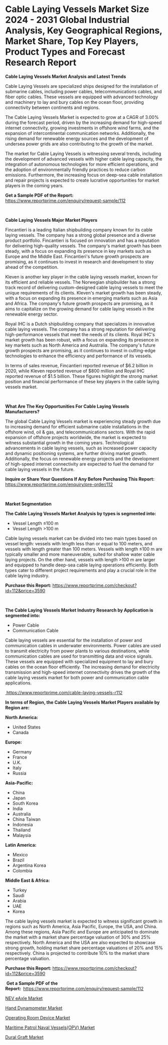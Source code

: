 <p><h1>Cable Laying Vessels Market Size 2024 - 2031 Global Industrial Analysis, Key Geographical Regions, Market Share, Top Key Players, Product Types and Forecast Research Report</h1></p><p><strong>Cable Laying Vessels Market Analysis and Latest Trends</strong></p>
<p><p>Cable Laying Vessels are specialized ships designed for the installation of submarine cables, including power cables, telecommunications cables, and fiber optic cables. These vessels are equipped with advanced technology and machinery to lay and bury cables on the ocean floor, providing connectivity between continents and regions.</p><p>The Cable Laying Vessels Market is expected to grow at a CAGR of 3.00% during the forecast period, driven by the increasing demand for high-speed internet connectivity, growing investments in offshore wind farms, and the expansion of intercontinental communication networks. Additionally, the rising demand for renewable energy sources and the development of undersea power grids are also contributing to the growth of the market.</p><p>The market for Cable Laying Vessels is witnessing several trends, including the development of advanced vessels with higher cable laying capacity, the integration of autonomous technologies for more efficient operations, and the adoption of environmentally friendly practices to reduce carbon emissions. Furthermore, the increasing focus on deep-sea cable installation and repair projects is expected to create lucrative opportunities for market players in the coming years.</p></p>
<p><strong>Get a Sample PDF of the Report:&nbsp;</strong> <a href="https://www.reportprime.com/enquiry/request-sample/112">https://www.reportprime.com/enquiry/request-sample/112</a></p>
<p>&nbsp;</p>
<p><strong>Cable Laying Vessels Major Market Players</strong></p>
<p><p>Fincantieri is a leading Italian shipbuilding company known for its cable laying vessels. The company has a strong global presence and a diverse product portfolio. Fincantieri is focused on innovation and has a reputation for delivering high-quality vessels. The company's market growth has been steady, with a focus on expanding its presence in key markets such as Europe and the Middle East. Fincantieri's future growth prospects are promising, as it continues to invest in research and development to stay ahead of the competition.</p><p>Kleven is another key player in the cable laying vessels market, known for its efficient and reliable vessels. The Norwegian shipbuilder has a strong track record of delivering custom-designed cable laying vessels to meet the unique requirements of its clients. Kleven's market growth has been steady, with a focus on expanding its presence in emerging markets such as Asia and Africa. The company's future growth prospects are promising, as it aims to capitalize on the growing demand for cable laying vessels in the renewable energy sector.</p><p>Royal IHC is a Dutch shipbuilding company that specializes in innovative cable laying vessels. The company has a strong reputation for delivering high-performance vessels that meet the needs of its clients. Royal IHC's market growth has been robust, with a focus on expanding its presence in key markets such as North America and Australia. The company's future growth prospects are promising, as it continues to invest in cutting-edge technologies to enhance the efficiency and performance of its vessels.</p><p>In terms of sales revenue, Fincantieri reported revenue of $6.2 billion in 2020, while Kleven reported revenue of $800 million and Royal IHC reported revenue of $1.5 billion. These figures highlight the strong market position and financial performance of these key players in the cable laying vessels market.</p></p>
<p>&nbsp;</p>
<p><strong>What Are The Key Opportunities For Cable Laying Vessels Manufacturers?</strong></p>
<p><p>The global Cable Laying Vessels market is experiencing steady growth due to increasing demand for efficient submarine cable installations in the offshore wind, oil & gas, and telecommunications sectors. With the rapid expansion of offshore projects worldwide, the market is expected to witness substantial growth in the coming years. Technological advancements in cable laying vessels, such as increased power capacity and dynamic positioning systems, are further driving market growth. Additionally, the focus on renewable energy projects and the development of high-speed internet connectivity are expected to fuel the demand for cable laying vessels in the future.</p></p>
<p><strong>Inquire or Share Your Questions If Any Before Purchasing This Report:</strong> <a href="https://www.reportprime.com/enquiry/pre-order/112">https://www.reportprime.com/enquiry/pre-order/112</a></p>
<p>&nbsp;</p>
<p><strong>Market Segmentation</strong></p>
<p><strong>The Cable Laying Vessels Market Analysis by types is segmented into:</strong></p>
<p><ul><li>Vessel Length ≤100 m</li><li>Vessel Length >100 m</li></ul></p>
<p><p>Cable laying vessels market can be divided into two main types based on vessel length: vessels with length less than or equal to 100 meters, and vessels with length greater than 100 meters. Vessels with length ≤100 m are typically smaller and more maneuverable, suited for shallow water cable laying projects. On the other hand, vessels with length >100 m are larger and equipped to handle deep-sea cable laying operations efficiently. Both types cater to different project requirements and play a crucial role in the cable laying industry.</p></p>
<p><strong>Purchase this Report:&nbsp;</strong><a href="https://www.reportprime.com/checkout?id=112&price=3590">https://www.reportprime.com/checkout?id=112&price=3590</a></p>
<p>&nbsp;</p>
<p><strong>The Cable Laying Vessels Market Industry Research by Application is segmented into:</strong></p>
<p><ul><li>Power Cable</li><li>Communication Cable</li></ul></p>
<p><p>Cable laying vessels are essential for the installation of power and communication cables in underwater environments. Power cables are used to transmit electricity from power plants to various destinations, while communication cables are used for transmitting data and voice signals. These vessels are equipped with specialized equipment to lay and bury cables on the ocean floor efficiently. The increasing demand for electricity transmission and high-speed internet connectivity drives the growth of the cable laying vessels market for both power and communication cable applications.</p></p>
<p><a href="https://www.reportprime.com/cable-laying-vessels-r112">&nbsp;https://www.reportprime.com/cable-laying-vessels-r112</a></p>
<p><strong>In terms of Region, the Cable Laying Vessels Market Players available by Region are:</strong></p>
<p>
    <p> <strong> North America: </strong>
        <ul>
            <li>United States</li>
            <li>Canada</li>
        </ul>
        </p> 
    <p> <strong> Europe: </strong>
        <ul>
            <li>Germany</li>
            <li>France</li>
            <li>U.K.</li>
            <li>Italy</li>
            <li>Russia</li>
        </ul>
        </p> 
    <p> <strong> Asia-Pacific: </strong>
        <ul>
            <li>China</li>
            <li>Japan</li>
            <li>South Korea</li>
            <li>India</li>
            <li>Australia</li>
            <li>China Taiwan</li>
            <li>Indonesia</li>
            <li>Thailand</li>
            <li>Malaysia</li>
        </ul>
        </p> 
    <p> <strong> Latin America: </strong>
        <ul>
            <li>Mexico</li>
            <li>Brazil</li>
            <li>Argentina Korea</li>
            <li>Colombia</li>
        </ul>
        </p> 
    <p> <strong> Middle East & Africa: </strong>
        <ul>
            <li>Turkey</li>
            <li>Saudi</li>
            <li>Arabia</li>
            <li>UAE</li>
            <li>Korea</li>
        </ul>
    </p>
    </p>
<p><p>The cable laying vessels market is expected to witness significant growth in regions such as North America, Asia Pacific, Europe, the USA, and China. Among these regions, Asia Pacific and Europe are anticipated to dominate the market with a market share percentage valuation of 30% and 25% respectively. North America and the USA are also expected to showcase strong growth, holding market share percentage valuations of 20% and 15% respectively. China is projected to contribute 10% to the market share percentage valuation.</p></p>
<p><strong>Purchase this Report: </strong><a href="https://www.reportprime.com/checkout?id=112&price=3590">https://www.reportprime.com/checkout?id=112&price=3590</a></p>
<p>&nbsp;<strong>Get a Sample PDF of the Report:&nbsp;&nbsp;</strong><a href="https://www.reportprime.com/enquiry/request-sample/112">https://www.reportprime.com/enquiry/request-sample/112</a></p>
<p><strong></strong></p>
<p><p><a href="https://github.com/gcimaudf65/Market-Research-Report-List-2/blob/main/nev-eaxle-market.md">NEV eAxle Market</a></p><p><a href="https://medium.com/@carlahoustonh51/hand-dynamometer-market-emerging-trends-and-future-prospects-for-period-from-2024-to-2031-a237a9410d07">Hand Dynamometer Market</a></p><p><a href="https://medium.com/@norchellecan/operating-room-device-market-investigation-industry-evolution-and-forecast-till-2031-7beb4ef2de2e">Operating Room Device Market</a></p><p><a href="https://github.com/dmmanir420/Market-Research-Report-List-2/blob/main/maritime-patrol-naval-vesselsopv-market.md">Maritime Patrol Naval Vessels(OPV) Market</a></p><p><a href="https://medium.com/@dereodrews76856/dural-graft-market-a-global-and-regional-analysis-2024-2031-ae5e8a11d26c">Dural Graft Market</a></p></p>